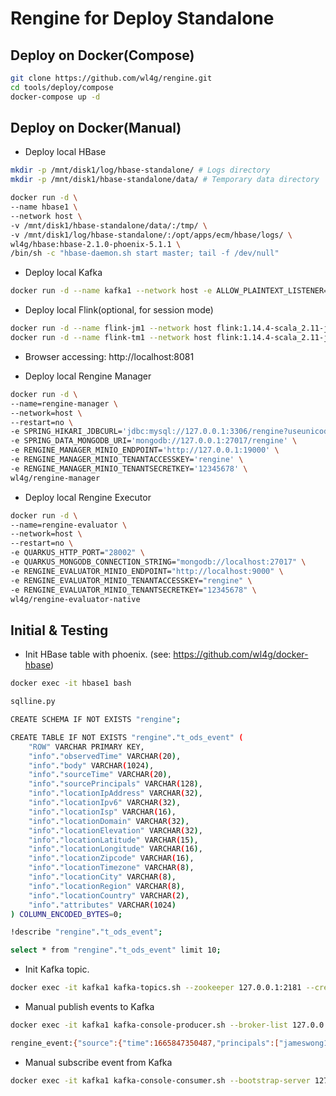 # Rengine for Deploy Standalone

## Deploy on Docker(Compose)

```bash
git clone https://github.com/wl4g/rengine.git
cd tools/deploy/compose
docker-compose up -d
```

## Deploy on Docker(Manual)

- Deploy local HBase

```bash
mkdir -p /mnt/disk1/log/hbase-standalone/ # Logs directory
mkdir -p /mnt/disk1/hbase-standalone/data/ # Temporary data directory

docker run -d \
--name hbase1 \
--network host \
-v /mnt/disk1/hbase-standalone/data/:/tmp/ \
-v /mnt/disk1/log/hbase-standalone/:/opt/apps/ecm/hbase/logs/ \
wl4g/hbase:hbase-2.1.0-phoenix-5.1.1 \
/bin/sh -c "hbase-daemon.sh start master; tail -f /dev/null"
```

- Deploy local Kafka

```bash
docker run -d --name kafka1 --network host -e ALLOW_PLAINTEXT_LISTENER=yes bitnami/kafka:2.2.0
```

- Deploy local Flink(optional, for session mode)

```bash
docker run -d --name flink-jm1 --network host flink:1.14.4-scala_2.11-java11 jobmanager
docker run -d --name flink-tm1 --network host flink:1.14.4-scala_2.11-java11 taskmanager
```

- Browser accessing: http://localhost:8081

- Deploy local Rengine Manager

```bash
docker run -d \
--name=rengine-manager \
--network=host \
--restart=no \
-e SPRING_HIKARI_JDBCURL='jdbc:mysql://127.0.0.1:3306/rengine?useunicode=true&serverTimezone=Asia/Shanghai&characterEncoding=utf-8&useSSL=false' \
-e SPRING_DATA_MONGODB_URI='mongodb://127.0.0.1:27017/rengine' \
-e RENGINE_MANAGER_MINIO_ENDPOINT='http://127.0.0.1:19000' \
-e RENGINE_MANAGER_MINIO_TENANTACCESSKEY='rengine' \
-e RENGINE_MANAGER_MINIO_TENANTSECRETKEY='12345678' \
wl4g/rengine-manager
```

- Deploy local Rengine Executor

```bash
docker run -d \
--name=rengine-evaluator \
--network=host \
--restart=no \
-e QUARKUS_HTTP_PORT="28002" \
-e QUARKUS_MONGODB_CONNECTION_STRING="mongodb://localhost:27017" \
-e RENGINE_EVALUATOR_MINIO_ENDPOINT="http://localhost:9000" \
-e RENGINE_EVALUATOR_MINIO_TENANTACCESSKEY="rengine" \
-e RENGINE_EVALUATOR_MINIO_TENANTSECRETKEY="12345678" \
wl4g/rengine-evaluator-native
```

## Initial & Testing

- Init HBase table with phoenix. (see: https://github.com/wl4g/docker-hbase)

```bash
docker exec -it hbase1 bash

sqlline.py

CREATE SCHEMA IF NOT EXISTS "rengine";

CREATE TABLE IF NOT EXISTS "rengine"."t_ods_event" (
    "ROW" VARCHAR PRIMARY KEY,
    "info"."observedTime" VARCHAR(20),
    "info"."body" VARCHAR(1024),
    "info"."sourceTime" VARCHAR(20),
    "info"."sourcePrincipals" VARCHAR(128),
    "info"."locationIpAddress" VARCHAR(32),
    "info"."locationIpv6" VARCHAR(32),
    "info"."locationIsp" VARCHAR(16),
    "info"."locationDomain" VARCHAR(32),
    "info"."locationElevation" VARCHAR(32),
    "info"."locationLatitude" VARCHAR(15),
    "info"."locationLongitude" VARCHAR(16),
    "info"."locationZipcode" VARCHAR(16),
    "info"."locationTimezone" VARCHAR(8),
    "info"."locationCity" VARCHAR(8),
    "info"."locationRegion" VARCHAR(8),
    "info"."locationCountry" VARCHAR(2),
    "info"."attributes" VARCHAR(1024)
) COLUMN_ENCODED_BYTES=0;

!describe "rengine"."t_ods_event";

select * from "rengine"."t_ods_event" limit 10;
```

- Init Kafka topic.

```bash
docker exec -it kafka1 kafka-topics.sh --zookeeper 127.0.0.1:2181 --create --topic rengine_event --partitions 10 --replication-factor 1
```

- Manual publish events to Kafka

```bash
docker exec -it kafka1 kafka-console-producer.sh --broker-list 127.0.0.1:9092 --topic rengine_event --property parse.key=true --property key.separator=:

rengine_event:{"source":{"time":1665847350487,"principals":["jameswong1234@gmail.com"],"location":{"ipAddress":"1.1.1.1","ipv6":false,"isp":null,"domain":null,"country":null,"region":null,"city":null,"latitude":null,"longitude":null,"timezone":null,"zipcode":"20500","elevation":null}},"type":"iot_temp_warn","observedTime":1665847350490,"body":"52","attributes":{}}
```

- Manual subscribe event from Kafka

```bash
docker exec -it kafka1 kafka-console-consumer.sh --bootstrap-server 127.0.0.1:9092 --topic rengine_event
```

